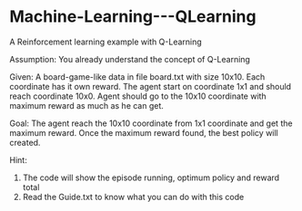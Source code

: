 # Machine-Learning---QLearning
A Reinforcement learning example with Q-Learning

Assumption: You already understand the concept of Q-Learning

Given: A board-game-like data in file board.txt with size 10x10. Each coordinate has it own reward. The agent start on coordinate 1x1 and should reach coordinate 10x0. Agent should go to the 10x10 coordinate with maximum reward as much as he can get.

Goal: The agent reach the 10x10 coordinate from 1x1 coordinate and get the maximum reward. Once the maximum reward found, the best policy will created.

Hint:
1. The code will show the episode running, optimum policy and reward total
2. Read the Guide.txt to know what you can do with this code
